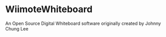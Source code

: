 # WiimoteWhiteboard
An Open Source Digital Whiteboard software originally created by Johnny Chung Lee
 
